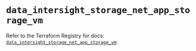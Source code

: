 # `data_intersight_storage_net_app_storage_vm`

Refer to the Terraform Registry for docs: [`data_intersight_storage_net_app_storage_vm`](https://registry.terraform.io/providers/ciscodevnet/intersight/1.0.71/docs/data-sources/storage_net_app_storage_vm).
